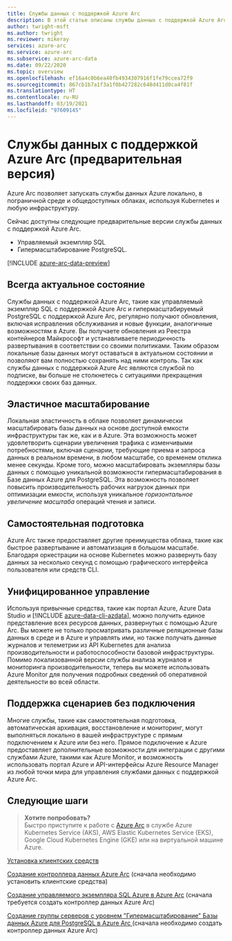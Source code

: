```yaml
---
title: Службы данных с поддержкой Azure Arc
description: В этой статье описаны службы данных с поддержкой Azure Arc
author: twright-msft
ms.author: twright
ms.reviewer: mikeray
services: azure-arc
ms.service: azure-arc
ms.subservice: azure-arc-data
ms.date: 09/22/2020
ms.topic: overview
ms.openlocfilehash: ef16a4c0b6ea40fb4934307916f1fe79ccea72f9
ms.sourcegitcommit: 867cb1b7a1f3a1f0b427282c648d411d0ca4f81f
ms.translationtype: HT
ms.contentlocale: ru-RU
ms.lasthandoff: 03/19/2021
ms.locfileid: "97609145"
---
```

# <a name="what-are-azure-arc-enabled-data-services-preview"></a>Службы данных с поддержкой Azure Arc (предварительная версия)

Azure Arc позволяет запускать службы данных Azure локально, в пограничной среде и общедоступных облаках, используя Kubernetes и любую инфраструктуру.

Сейчас доступны следующие предварительные версии службы данных с поддержкой Azure Arc.

- Управляемый экземпляр SQL
- Гипермасштабирование PostgreSQL.

[!INCLUDE [azure-arc-data-preview](../../../includes/azure-arc-data-preview.md)]

## <a name="always-current"></a>Всегда актуальное состояние

Службы данных с поддержкой Azure Arc, такие как управляемый экземпляр SQL с поддержкой Azure Arc и гипермасштабируемый PostgreSQL с поддержкой Azure Arc, регулярно получают обновления, включая исправления обслуживания и новые функции, аналогичные возможностям в Azure. Вы получаете обновления из Реестра контейнеров Майкрософт и устанавливаете периодичность развертывания в соответствии со своими политиками. Таким образом локальные базы данных могут оставаться в актуальном состоянии и позволяют вам полностью сохранять над ними контроль. Так как службы данных с поддержкой Azure Arc являются службой по подписке, вы больше не столкнетесь с ситуациями прекращения поддержки своих баз данных.

## <a name="elastic-scale"></a>Эластичное масштабирование

Локальная эластичность в облаке позволяет динамически масштабировать базы данных на основе доступной емкости инфраструктуры так же, как и в Azure. Эта возможность может удовлетворить сценарии увеличения трафика с изменчивыми потребностями, включая сценарии, требующие приема и запроса данных в реальном времени, в любом масштабе, со временем отклика менее секунды. Кроме того, можно масштабировать экземпляры базы данных с помощью уникальной возможности гипермасштабирования в Базе данных Azure для PostgreSQL. Эта возможность позволяет повысить производительность рабочих нагрузок данных при оптимизации емкости, используя уникальное *горизонтальное увеличение масштаба* операций чтения и записи.

## <a name="self-service-provisioning"></a>Самостоятельная подготовка

Azure Arc также предоставляет другие преимущества облака, такие как быстрое развертывание и автоматизация в большом масштабе. Благодаря оркестрации на основе Kubernetes можно развернуть базу данных за несколько секунд с помощью графического интерфейса пользователя или средств CLI.

## <a name="unified-management"></a>Унифицированное управление

Используя привычные средства, такие как портал Azure, Azure Data Studio и [!INCLUDE [azure-data-cli-azdata](../../../includes/azure-data-cli-azdata.md)], можно получить единое представление всех ресурсов данных, развернутых с помощью Azure Arc. Вы можете не только просматривать различные реляционные базы данных в среде и в Azure и управлять ими, но также получать данные журналов и телеметрии из API Kubernetes для анализа производительности и работоспособности базовой инфраструктуры. Помимо локализованной версии службы анализа журналов и мониторинга производительности, теперь вы можете использовать Azure Monitor для получения подробных сведений об оперативной деятельности во всей области.

## <a name="disconnected-scenario-support"></a>Поддержка сценариев без подключения

Многие службы, такие как самостоятельная подготовка, автоматическая архивация, восстановление и мониторинг, могут выполняться локально в вашей инфраструктуре с прямым подключением к Azure или без него. Прямое подключение к Azure предоставляет дополнительные возможности для интеграции с другими службами Azure, такими как Azure Monitor, и возможность использовать портал Azure и API-интерфейсы Azure Resource Manager из любой точки мира для управления службами данных с поддержкой Azure Arc.

## <a name="next-steps"></a>Следующие шаги

> **Хотите попробовать?**  
> Быстро приступите к работе с [Azure Arc](https://azurearcjumpstart.io/azure_arc_jumpstart/azure_arc_data/) в службе Azure Kubernetes Service (AKS), AWS Elastic Kubernetes Service (EKS), Google Cloud Kubernetes Engine (GKE) или на виртуальной машине Azure.

[Установка клиентских средств](install-client-tools.md)

[Создание контроллера данных Azure Arc](create-data-controller.md) (сначала необходимо установить клиентские средства)

[Создание управляемого экземпляра SQL Azure в Azure Arc](create-sql-managed-instance.md) (сначала требуется создать контроллер данных Azure Arc)

[Создание группы серверов с уровнем "Гипермасштабирование" Базы данных Azure для PostgreSQL в Azure Arc ](create-postgresql-hyperscale-server-group.md) (сначала необходимо создать контроллер данных Azure Arc)
